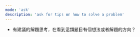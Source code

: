 ```yaml
---
mode: 'ask'
description: 'ask for tips on how to solve a problem'
---
```


* 有建議的解題思考，在看到這類題目有個想法或者解題的方向？
